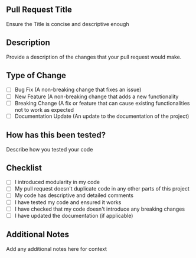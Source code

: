 ## Pull Request Title
Ensure the Title is concise and descriptive enough

## Description
Provide a description of the changes that your pull request would make.

## Type of Change
- [ ] Bug Fix (A non-breaking change that fixes an issue)
- [ ] New Feature (A non-breaking change that adds a new functionality
- [ ] Breaking Change (A fix or feature that can cause existing functionalities not to work as expected
- [ ] Documentation Update (An update to the documentation of the project)

## How has this been tested?
Describe how you tested your code

## Checklist
- [ ] I introduced modularity in my code
- [ ] My pull request doesn't duplicate code in any other parts of this project
- [ ] My code has descriptive and detailed comments
- [ ] I have tested my code and ensured it works
- [ ] I have checked that my code doesn't introduce any breaking changes
- [ ] I have updated the documentation (if applicable)

## Additional Notes
Add any additional notes here for context

